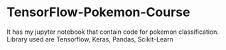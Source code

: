 # TensorFlow-Pokemon-Course

It has my jupyter notebook that contain code for pokemon classification. Library used are Tensorflow, Keras, Pandas, Scikit-Learn
